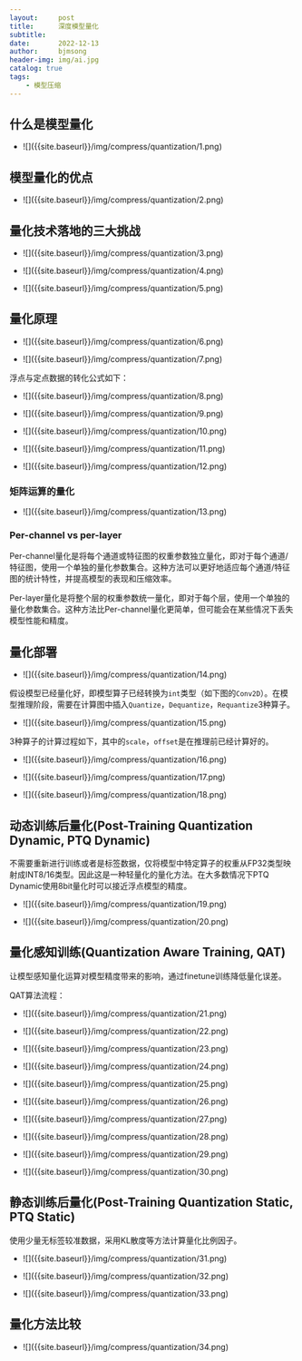 ```yaml
---
layout:     post
title:      深度模型量化
subtitle:   
date:       2022-12-13
author:     bjmsong
header-img: img/ai.jpg
catalog: true
tags:
    - 模型压缩
---
```


## 什么是模型量化

<ul> 
<li markdown="1">
![]({{site.baseurl}}/img/compress/quantization/1.png) 
</li> 
</ul> 



## 模型量化的优点

<ul> 
<li markdown="1">
![]({{site.baseurl}}/img/compress/quantization/2.png) 
</li> 
</ul> 



## 量化技术落地的三大挑战
<ul> 
<li markdown="1">
![]({{site.baseurl}}/img/compress/quantization/3.png) 
</li> 
</ul> 

<ul> 
<li markdown="1">
![]({{site.baseurl}}/img/compress/quantization/4.png) 
</li> 
</ul> 

<ul> 
<li markdown="1">
![]({{site.baseurl}}/img/compress/quantization/5.png) 
</li> 
</ul> 



## 量化原理

<ul> 
<li markdown="1">
![]({{site.baseurl}}/img/compress/quantization/6.png) 
</li> 
</ul> 

<ul> 
<li markdown="1">
![]({{site.baseurl}}/img/compress/quantization/7.png) 
</li> 
</ul> 

浮点与定点数据的转化公式如下：

<ul> 
<li markdown="1">
![]({{site.baseurl}}/img/compress/quantization/8.png) 
</li> 
</ul> 

<ul> 
<li markdown="1">
![]({{site.baseurl}}/img/compress/quantization/9.png) 
</li> 
</ul> 

<ul> 
<li markdown="1">
![]({{site.baseurl}}/img/compress/quantization/10.png) 
</li> 
</ul> 

<ul> 
<li markdown="1">
![]({{site.baseurl}}/img/compress/quantization/11.png) 
</li> 
</ul> 

<ul> 
<li markdown="1">
![]({{site.baseurl}}/img/compress/quantization/12.png) 
</li> 
</ul> 



### 矩阵运算的量化

<ul> 
<li markdown="1">
![]({{site.baseurl}}/img/compress/quantization/13.png) 
</li> 
</ul> 



### Per-channel vs per-layer

Per-channel量化是将每个通道或特征图的权重参数独立量化，即对于每个通道/特征图，使用一个单独的量化参数集合。这种方法可以更好地适应每个通道/特征图的统计特性，并提高模型的表现和压缩效率。

Per-layer量化是将整个层的权重参数统一量化，即对于每个层，使用一个单独的量化参数集合。这种方法比Per-channel量化更简单，但可能会在某些情况下丢失模型性能和精度。



## 量化部署

<ul> 
<li markdown="1">
![]({{site.baseurl}}/img/compress/quantization/14.png) 
</li> 
</ul> 

假设模型已经量化好，即模型算子已经转换为`int`类型（如下图的`Conv2D`）。在模型推理阶段，需要在计算图中插入`Quantize`，`Dequantize`，`Requantize`3种算子。

<ul> 
<li markdown="1">
![]({{site.baseurl}}/img/compress/quantization/15.png) 
</li> 
</ul> 

3种算子的计算过程如下，其中的`scale`，`offset`是在推理前已经计算好的。

<ul> 
<li markdown="1">
![]({{site.baseurl}}/img/compress/quantization/16.png) 
</li> 
</ul> 

<ul> 
<li markdown="1">
![]({{site.baseurl}}/img/compress/quantization/17.png) 
</li> 
</ul> 

<ul> 
<li markdown="1">
![]({{site.baseurl}}/img/compress/quantization/18.png) 
</li> 
</ul> 



## 动态训练后量化(Post-Training Quantization Dynamic, PTQ Dynamic)

不需要重新进行训练或者是标签数据，仅将模型中特定算子的权重从FP32类型映射成INT8/16类型。因此这是一种轻量化的量化方法。在大多数情况下PTQ Dynamic使用8bit量化时可以接近浮点模型的精度。

<ul> 
<li markdown="1">
![]({{site.baseurl}}/img/compress/quantization/19.png) 
</li> 
</ul> 

<ul> 
<li markdown="1">
![]({{site.baseurl}}/img/compress/quantization/20.png) 
</li> 
</ul> 




## 量化感知训练(Quantization Aware Training, QAT)

让模型感知量化运算对模型精度带来的影响，通过finetune训练降低量化误差。

QAT算法流程：

<ul> 
<li markdown="1">
![]({{site.baseurl}}/img/compress/quantization/21.png) 
</li> 
</ul> 

<ul> 
<li markdown="1">
![]({{site.baseurl}}/img/compress/quantization/22.png) 
</li> 
</ul> 

<ul> 
<li markdown="1">
![]({{site.baseurl}}/img/compress/quantization/23.png) 
</li> 
</ul> 

<ul> 
<li markdown="1">
![]({{site.baseurl}}/img/compress/quantization/24.png) 
</li> 
</ul> 

<ul> 
<li markdown="1">
![]({{site.baseurl}}/img/compress/quantization/25.png) 
</li> 
</ul> 

<ul> 
<li markdown="1">
![]({{site.baseurl}}/img/compress/quantization/26.png) 
</li> 
</ul> 

<ul> 
<li markdown="1">
![]({{site.baseurl}}/img/compress/quantization/27.png) 
</li> 
</ul> 

<ul> 
<li markdown="1">
![]({{site.baseurl}}/img/compress/quantization/28.png) 
</li> 
</ul> 

<ul> 
<li markdown="1">
![]({{site.baseurl}}/img/compress/quantization/29.png) 
</li> 
</ul> 

<ul> 
<li markdown="1">
![]({{site.baseurl}}/img/compress/quantization/30.png) 
</li> 
</ul> 




## 静态训练后量化(Post-Training Quantization Static, PTQ Static)

使用少量无标签较准数据，采用KL散度等方法计算量化比例因子。

<ul> 
<li markdown="1">
![]({{site.baseurl}}/img/compress/quantization/31.png) 
</li> 
</ul> 

<ul> 
<li markdown="1">
![]({{site.baseurl}}/img/compress/quantization/32.png) 
</li> 
</ul> 

<ul> 
<li markdown="1">
![]({{site.baseurl}}/img/compress/quantization/33.png) 
</li> 
</ul> 



## 量化方法比较

<ul> 
<li markdown="1">
![]({{site.baseurl}}/img/compress/quantization/34.png) 
</li> 
</ul> 


